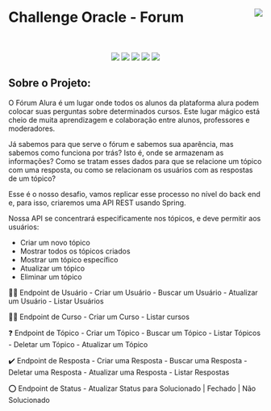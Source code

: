 # Challenge Oracle - Forum  <img align="right" src="https://cursos.alura.com.br/assets/images/certificates/new/logo/oracle-one-logo.png"><br><br>

<p align="center">
  <img src="https://img.shields.io/static/v1?label=JAVA&message=1.8&color=blue&style=for-the-badge"/>
    <img src="https://img.shields.io/static/v1?label=JAVA&message=1.8&color=blue&style=for-the-badge"/>
    <img src="https://img.shields.io/badge/Spring-6DB33F?style=for-the-badge&logo=spring&logoColor=blue&style=for-the-badge" />
  <img src="http://img.shields.io/static/v1?label=Oracle&message=ONE&color=blue&style=for-the-badge"/>
  <img src="http://img.shields.io/static/v1?label=STATUS&message=FINALIZADO&color=blue&style=for-the-badge"/>
</p>

## Sobre o Projeto:
O Fórum Alura é um lugar onde todos os alunos da plataforma alura podem colocar suas perguntas sobre determinados cursos. Este lugar mágico está cheio de muita aprendizagem e colaboração entre alunos, professores e moderadores.

Já sabemos para que serve o fórum e sabemos sua aparência, mas sabemos como funciona por trás? Isto é, onde se armazenam as informações? Como se tratam esses dados para que se relacione um tópico com uma resposta, ou como se relacionam os usuários com as respostas de um tópico?

Esse é o nosso desafio, vamos replicar esse processo no nível do back end e, para isso, criaremos uma API REST usando Spring.

Nossa API se concentrará especificamente nos tópicos, e deve permitir aos usuários:

  -  Criar um novo tópico
  -  Mostrar todos os tópicos criados
  -  Mostrar um tópico específico
  -  Atualizar um tópico
  -  Eliminar um tópico

:technologist: Endpoint de Usuário
      - Criar um Usuário
      - Buscar um Usuário
      - Atualizar um Usuário
      - Listar Usuários

:teacher:      Endpoint de Curso
      - Criar um Curso
      - Listar cursos

:question:      Endpoint de Tópico
      - Criar um Tópico
      - Buscar um Tópico
      - Listar Tópicos
      - Deletar um Tópico
      - Atualizar um Tópico

:heavy_check_mark:      Endpoint de Resposta
      - Criar uma Resposta
      - Buscar uma Resposta
      - Deletar uma Resposta
      - Atualizar uma Resposta
      - Listar Respostas

:o:      Endpoint de Status
      - Atualizar Status para Solucionado | Fechado | Não Solucionado